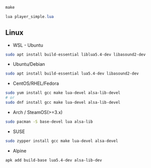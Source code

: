 ```powershell
make

lua player_simple.lua
```


## Linux
* WSL - Ubuntu
```sh
sudo apt install build-essential liblua5.4-dev libasound2-dev
```
* Ubuntu/Debian
```sh
sudo apt install build-essential lua5.4-dev libasound2-dev
```
* CentOS/RHEL/Fedora
```sh
sudo yum install gcc make lua-devel alsa-lib-devel
# or
sudo dnf install gcc make lua-devel alsa-lib-devel
```
* Arch / SteamOS(>=3.x)
```sh
sudo pacman -S base-devel lua alsa-lib
```
* SUSE
```sh
sudo zypper install gcc make lua-devel alsa-devel
```
* Alpine
```sh
apk add build-base lua5.4-dev alsa-lib-dev
```
